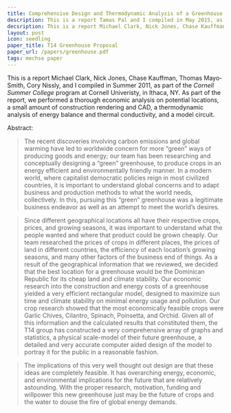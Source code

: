 ```yaml
---
title: Comprehensive Design and Thermodynamic Analysis of a Greenhouse
description: This is a report Tamas Pal and I compiled in May 2015, as part of the MJ2424 Numerical Methods course at KTH, in Stockholm.
decsription: This is a report Michael Clark, Nick Jones, Chase Kauffman, Thomas Mayo-Smith, Cory Nissly, and I compiled at Cornell in Summer 2011.
layout: post
icon: seedling
paper_title: T14 Greenhouse Proposal
paper_url: /papers/greenhouse.pdf
tags: mechse paper
---
```


This is a report Michael Clark, Nick Jones, Chase Kauffman, Thomas Mayo-Smith, Cory Nissly, and I compiled in Summer 2011, as part of the _Cornell Summer College_ program at Cornell Univeristy, in Ithaca, NY. As part of the report, we performed a thorough economic analysis on potential locations, a small amount of construction rendering and CAD, a thermodynamic analysis of energy balance and thermal conductivity, and a model circuit.

Abstract:

> The recent discoveries involving carbon emissions and global warming have led to worldwide concern for more “green” ways of producing goods and energy; our team has been researching and conceptually designing a “green” greenhouse, to produce crops in an energy efficient and environmentally friendly manner. In a modern world, where capitalist democratic policies reign in most civilized countries, it is important to understand global concerns and to adapt business and production methods to what the world needs, collectively. In this, pursuing this “green” greenhouse was a legitimate business endeavor as well as an attempt to meet the world’s desires.

> Since different geographical locations all have their respective crops, prices, and growing seasons, it was important to understand what the people wanted and where that product could be grown cheaply. Our team researched the prices of crops in different places, the prices of land in different countries, the efficiency of each location’s growing seasons, and many other factors of the business end of things. As a result of the geographical information that we reviewed, we decided that the best location for a greenhouse would be the Dominican Republic for its cheap land and climate stability. Our economic research into the construction and energy costs of a greenhouse yielded a very efficient rectangular model, designed to maximize sun time and climate stability on minimal energy usage and pollution. Our crop research showed that the most economically feasible crops were Garlic Chives, Cilantro, Spinach, Poinsetta, and Orchid. Given all of this information and the calculated results that constituted them, the T14 group has constructed a very comprehensive array of graphs and statistics, a physical scale-model of their future greenhouse, a detailed and very accurate computer aided design of the model to portray it for the public in a reasonable fashion.

> The implications of this very well thought out design are that these ideas are completely feasible. It has overarching energy, economic, and environmental implications for the future that are relatively astounding. With the proper research, motivation, funding and willpower this new greenhouse just may be the future of crops and the water to douse the fire of global energy demands.

